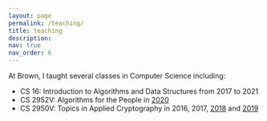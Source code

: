```yaml
---
layout: page
permalink: /teaching/
title: teaching
description: 
nav: true
nav_order: 6
---
```


At Brown, I taught several classes in Computer Science including:
* CS 16: Introduction to Algorithms and Data Structures from 2017 to 2021
* CS 2952V: Algorithms for the People in [2020](https://cs.brown.edu/~seny/2952v/)
* CS 2950V: Topics in Applied Cryptography in 2016, 2017, [2018](https://cs.brown.edu/~seny/2950v-f18/) and [2019](https://cs.brown.edu/~seny/2950v/)  
